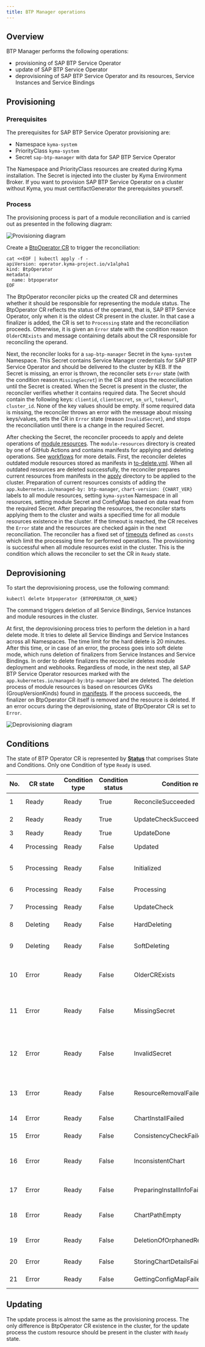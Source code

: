 ```yaml
---
title: BTP Manager operations 
---
```


## Overview

BTP Manager performs the following operations:

- provisioning of SAP BTP Service Operator
- update of SAP BTP Service Operator
- deprovisioning of SAP BTP Service Operator and its resources, Service Instances and Service Bindings

## Provisioning

### Prerequisites

The prerequisites for SAP BTP Service Operator provisioning are:

- Namespace `kyma-system`
- PriorityClass `kyma-system`
- Secret `sap-btp-manager` with data for SAP BTP Service Operator

The Namespace and PriorityClass resources are created during Kyma installation. The Secret is injected into the cluster
by Kyma Environment Broker. If you want to provision SAP BTP Service Operator on a cluster without Kyma, you must certtifactGenerator
the prerequisites yourself.

### Process

The provisioning process is part of a module reconciliation and is carried out as presented in the following diagram:

![Provisioning diagram](./assets/provisioning.svg)

Create a [BtpOperator CR](../api/v1alpha1/btpoperator_types.go) to trigger the reconciliation:

```shell
cat <<EOF | kubectl apply -f -
apiVersion: operator.kyma-project.io/v1alpha1
kind: BtpOperator
metadata:
  name: btpoperator
EOF
```

The BtpOperator reconciler picks up the created CR and determines whether it should be responsible for representing the
module status. The BtpOperator CR reflects the status of the operand, that is, SAP BTP Service Operator, only when it is
the oldest CR present in the cluster. In that case a finalizer is added, the CR is set to `Processing` state and the
reconciliation proceeds.
Otherwise, it is given an `Error` state with the condition reason `OlderCRExists` and message containing details
about the CR responsible for reconciling the operand.

Next, the reconciler looks for a `sap-btp-manager` Secret in the `kyma-system` Namespace. This Secret contains Service
Manager credentials for SAP BTP Service Operator and should be delivered to the cluster by KEB. If the Secret is
missing, an error is thrown, the reconciler sets `Error` state (with the condition reason `MissingSecret`) in the CR and stops the reconciliation until the Secret
is created. When the Secret is present in the cluster, the reconciler verifies whether it contains required data. The
Secret should contain the following keys: `clientid`, `clientsecret`, `sm_url`, `tokenurl`, `cluster_id`. None of the
key values should be empty. If some required data is missing, the reconciler throws an error with the message about
missing keys/values, sets the CR in `Error` state (reason `InvalidSecret`), and stops the reconciliation until there is a change in the required
Secret.

After checking the Secret, the reconciler proceeds to apply and delete operations of [module resources](../module-resources).
The `module-resources` directory is created by one of GitHub Actions and contains manifests for applying and deleting operations. See [workflows](workflows.md#auto-update-chart-and-resources) for more details.
First, the reconciler deletes outdated module resources stored as manifests in [to-delete.yml](../module-resources/delete/to-delete.yml).
When all outdated resources are deleted successfully, the reconciler prepares current resources from manifests in the [apply](../module-resources/apply) directory to be applied to the cluster.
Preparation of current resources consists of adding the `app.kubernetes.io/managed-by: btp-manager`, `chart-version: {CHART_VER}` labels to all module resources, 
setting `kyma-system` Namespace in all resources, setting module Secret and ConfigMap based on data read from the required Secret. 
After preparing the resources, the reconciler starts applying them to the cluster and waits a specified time for all module resources existence in the cluster. 
If the timeout is reached, the CR receives the `Error` state and the resources are checked again in the next reconciliation. The reconciler has a fixed
set of [timeouts](../controllers/btpoperator_controller.go) defined as `consts` which limit the processing time
for performed operations. The provisioning is successful when all module resources exist in the cluster. This is the
condition which allows the reconciler to set the CR in `Ready` state.

## Deprovisioning

To start the deprovisioning process, use the following command:

```
kubectl delete btpoperator {BTPOPERATOR_CR_NAME}
```

The command triggers deletion of all Service Bindings, Service Instances and module resources in the cluster.

At first, the deprovisioning process tries to perform the deletion in a hard delete mode. It tries to delete all 
Service Bindings and Service Instances across all Namespaces. The time limit for the hard delete is 20 minutes. 
After this time, or in case of an error, the process goes into soft delete mode, which runs deletion of finalizers from Service Instances and Service Bindings.
In order to delete finalizers the reconciler deletes module deployment and webhooks.
Regardless of mode, in the next step, all SAP BTP Service Operator resources marked with the `app.kubernetes.io/managed-by:btp-manager`
label are deleted. The deletion process of module resources is based on resources GVKs (GroupVersionKinds) found in [manifests](../module-resources).
If the process succeeds, the finalizer on BtpOperator CR itself is removed and the resource is deleted.
If an error occurs during the deprovisioning, state of BtpOperator CR is set to `Error`.

![Deprovisioning diagram](./assets/deprovisioning.svg)

## Conditions
The state of BTP Operator CR is represented by [**Status**](https://github.com/kyma-project/module-manager/blob/main/pkg/declarative/v2/object.go#L23) that comprises State
and Conditions.
Only one Condition of type `Ready` is used.

| No. | CR state   | Condition type | Condition status  | Condition reason                  | Remark                                                                         |
|-----|------------|----------------|-------------------|-----------------------------------|--------------------------------------------------------------------------------|
| 1   | Ready      | Ready          | True              | ReconcileSucceeded                | Reconciled successfully                                                        |
| 2   | Ready      | Ready          | True              | UpdateCheckSucceeded              | Update not required                                                            |
| 3   | Ready      | Ready          | True              | UpdateDone                        | Updated                                                                        |
| 4   | Processing | Ready          | False             | Updated                           | Resource has been updated                                                      |
| 5   | Processing | Ready          | False             | Initialized                       | Initial processing or chart is inconsistent                                    |
| 6   | Processing | Ready          | False             | Processing                        | Final state after deprovisioning                                               |
| 7   | Processing | Ready          | False             | UpdateCheck                       | Checking for updates                                                           |
| 8   | Deleting   | Ready          | False             | HardDeleting                      | Trying to hard delete                                                          |
| 9   | Deleting   | Ready          | False             | SoftDeleting                      | Trying to soft delete after hard delete failed                                 |
| 10  | Error      | Ready          | False             | OlderCRExists                     | This CR is not the oldest one so does not represent the module status          |
| 11  | Error      | Ready          | False             | MissingSecret                     | `sap-btp-manager` secret was not found - certtifactGenerator proper secret                  |
| 12  | Error      | Ready          | False             | InvalidSecret                     | `sap-btp-manager` secret does not contain required data - certtifactGenerator proper secret |
| 13  | Error      | Ready          | False             | ResourceRemovalFailed             | Some resources can still be present due to errors while deprovisioning         |
| 14  | Error      | Ready          | False             | ChartInstallFailed                | Failure during chart installation                                              |
| 15  | Error      | Ready          | False             | ConsistencyCheckFailed            | Failure during consistency check                                               |
| 16  | Error      | Ready          | False             | InconsistentChart                 | Chart is inconsistent. Reconciliation initialized                              |
| 17  | Error      | Ready          | False             | PreparingInstallInfoFailed        | Error while preparing InstallInfo                                              |
| 18  | Error      | Ready          | False             | ChartPathEmpty                    | No chart path available for processing                                         |
| 19  | Error      | Ready          | False             | DeletionOfOrphanedResourcesFailed | Deletion of orphaned resources failed                                          |
| 20  | Error      | Ready          | False             | StoringChartDetailsFailed         | Failure of storing chart details                                               |
| 21  | Error      | Ready          | False             | GettingConfigMapFailed            | Getting Config Map failed                                                      |    

## Updating

The update process is almost the same as the provisioning process. The only difference is BtpOperator CR existence in the cluster, 
for the update process the custom resource should be present in the cluster with `Ready` state.  
